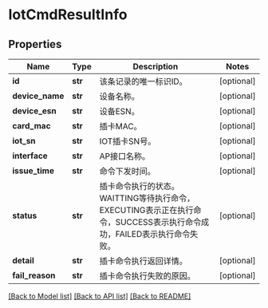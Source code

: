 # IotCmdResultInfo

## Properties
Name | Type | Description | Notes
------------ | ------------- | ------------- | -------------
**id** | **str** | 该条记录的唯一标识ID。 | [optional] 
**device_name** | **str** | 设备名称。 | [optional] 
**device_esn** | **str** | 设备ESN。 | [optional] 
**card_mac** | **str** | 插卡MAC。 | [optional] 
**iot_sn** | **str** | IOT插卡SN号。 | [optional] 
**interface** | **str** | AP接口名称。 | [optional] 
**issue_time** | **str** | 命令下发时间。 | [optional] 
**status** | **str** | 插卡命令执行的状态。WAITTING等待执行命令，EXECUTING表示正在执行命令，SUCCESS表示执行命令成功，FAILED表示执行命令失败。 | [optional] 
**detail** | **str** | 插卡命令执行返回详情。 | [optional] 
**fail_reason** | **str** | 插卡命令执行失败的原因。 | [optional] 

[[Back to Model list]](../README.md#documentation-for-models) [[Back to API list]](../README.md#documentation-for-api-endpoints) [[Back to README]](../README.md)


